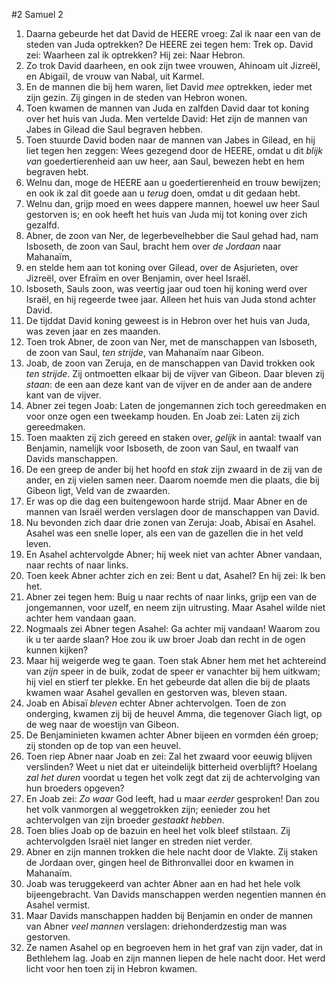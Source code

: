 #2 Samuel 2
1. Daarna gebeurde het dat David de HEERE vroeg: Zal ik naar een van de steden van Juda optrekken? De HEERE zei tegen hem: Trek op. David zei: Waarheen zal ik optrekken? Hij zei: Naar Hebron.
2. Zo trok David daarheen, en ook zijn twee vrouwen, Ahinoam uit Jizreël, en Abigaïl, de vrouw van Nabal, uit Karmel.
3. En de mannen die bij hem waren, liet David *mee* optrekken, ieder met zijn gezin. Zij gingen in de steden van Hebron wonen.
4. Toen kwamen de mannen van Juda en zalfden David daar tot koning over het huis van Juda. Men vertelde David: Het zijn de mannen van Jabes in Gilead die Saul begraven hebben.
5. Toen stuurde David boden naar de mannen van Jabes in Gilead, en hij liet tegen hen zeggen: Wees gezegend door de HEERE, omdat u dit *blijk van* goedertierenheid aan uw heer, aan Saul, bewezen hebt en hem begraven hebt.
6. Welnu dan, moge de HEERE aan u goedertierenheid en trouw bewijzen; en ook ik zal dit goede aan u *terug* doen, omdat u dit gedaan hebt.
7. Welnu dan, grijp moed en wees dappere mannen, hoewel uw heer Saul gestorven is; en ook heeft het huis van Juda mij tot koning over zich gezalfd.
8. Abner, de zoon van Ner, de legerbevelhebber die Saul gehad had, nam Isboseth, de zoon van Saul, bracht hem over *de Jordaan* naar Mahanaïm,
9. en stelde hem aan tot koning over Gilead, over de Asjurieten, over Jizreël, over Efraïm en over Benjamin, over heel Israël.
10. Isboseth, Sauls zoon, was veertig jaar oud toen hij koning werd over Israël, en hij regeerde twee jaar. Alleen het huis van Juda stond achter David.
11. De tijddat David koning geweest is in Hebron over het huis van Juda, was zeven jaar en zes maanden.
12. Toen trok Abner, de zoon van Ner, met de manschappen van Isboseth, de zoon van Saul, *ten strijde*, van Mahanaïm naar Gibeon.
13. Joab, de zoon van Zeruja, en de manschappen van David trokken ook *ten strijde*. Zij ontmoetten elkaar bij de vijver van Gibeon. Daar bleven zij *staan*: de een aan deze kant van de vijver en de ander aan de andere kant van de vijver.
14. Abner zei tegen Joab: Laten de jongemannen zich toch gereedmaken en voor onze ogen een tweekamp houden. En Joab zei: Laten zij zich gereedmaken.
15. Toen maakten zij zich gereed en staken over, *gelijk* in aantal: twaalf van Benjamin, namelijk voor Isboseth, de zoon van Saul, en twaalf van Davids manschappen.
16. De een greep de ander bij het hoofd en *stak* zijn zwaard in de zij van de ander, en zij vielen samen neer. Daarom noemde men die plaats, die bij Gibeon ligt, Veld van de zwaarden.
17. Er was op die dag een buitengewoon harde strijd. Maar Abner en de mannen van Israël werden verslagen door de manschappen van David.
18. Nu bevonden zich daar drie zonen van Zeruja: Joab, Abisaï en Asahel. Asahel was een snelle loper, als een van de gazellen die in het veld leven.
19. En Asahel achtervolgde Abner; hij week niet van achter Abner vandaan, naar rechts of naar links.
20. Toen keek Abner achter zich en zei: Bent u dat, Asahel? En hij zei: Ik ben het.
21. Abner zei tegen hem: Buig u naar rechts of naar links, grijp een van de jongemannen, voor uzelf, en neem zijn uitrusting. Maar Asahel wilde niet achter hem vandaan gaan.
22. Nogmaals zei Abner tegen Asahel: Ga achter mij vandaan! Waarom zou ik u ter aarde slaan? Hoe zou ik uw broer Joab dan recht in de ogen kunnen kijken?
23. Maar hij weigerde weg te gaan. Toen stak Abner hem met het achtereind van *zijn* speer in de buik, zodat de speer er vanachter bij hem uitkwam; hij viel en stierf ter plekke. En het gebeurde dat allen die bij de plaats kwamen waar Asahel gevallen en gestorven was, bleven staan.
24. Joab en Abisaï *bleven* echter Abner achtervolgen. Toen de zon onderging, kwamen zij bij de heuvel Amma, die tegenover Giach ligt, op de weg naar de woestijn van Gibeon.
25. De Benjaminieten kwamen achter Abner bijeen en vormden één groep; zij stonden op de top van een heuvel.
26. Toen riep Abner naar Joab en zei: Zal het zwaard voor eeuwig blijven verslinden? Weet u niet dat er uiteindelijk bitterheid overblijft? Hoelang *zal het duren* voordat u tegen het volk zegt dat zij de achtervolging van hun broeders opgeven?
27. En Joab zei: *Zo waar* God leeft, had u maar *eerder* gesproken! Dan zou het volk vanmorgen al weggetrokken zijn; eenieder zou het achtervolgen van zijn broeder *gestaakt hebben*.
28. Toen blies Joab op de bazuin en heel het volk bleef stilstaan. Zij achtervolgden Israël niet langer en streden niet verder.
29. Abner en zijn mannen trokken die hele nacht door de Vlakte. Zij staken de Jordaan over, gingen heel de Bithronvallei door en kwamen in Mahanaïm.
30. Joab was teruggekeerd van achter Abner aan en had het hele volk bijeengebracht. Van Davids manschappen werden negentien mannen én Asahel vermist.
31. Maar Davids manschappen hadden bij Benjamin en onder de mannen van Abner *veel mannen* verslagen: driehonderdzestig man was gestorven.
32. Ze namen Asahel op en begroeven hem in het graf van zijn vader, dat in Bethlehem lag. Joab en zijn mannen liepen de hele nacht door. Het werd licht voor hen toen zij in Hebron kwamen.
